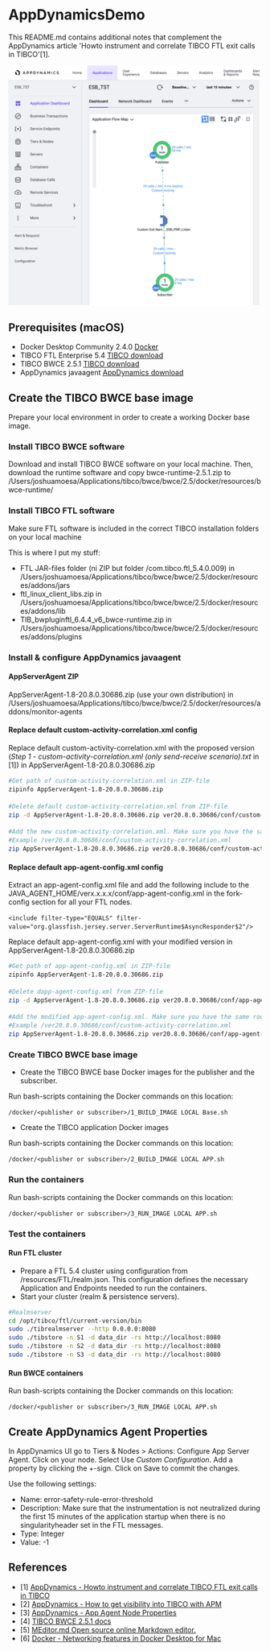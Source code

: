 # AppDynamicsDemo

This README.md contains additional notes that complement the AppDynamics article 'Howto instrument and correlate TIBCO FTL exit calls in TIBCO'[1].

<img src="https://github.com/joshuamoesa/tibco-businessworkscontaineredition/blob/master/AppDynamicsDemo/resources/images/screenshot_appdynamics_endresult.png" width="500">

## Prerequisites (macOS)

- Docker Desktop Community 2.4.0 [Docker](https://www.docker.com/products/docker-desktop)
- TIBCO FTL Enterprise 5.4 [TIBCO download](https://download.tibco.com)
- TIBCO BWCE 2.5.1 [TIBCO download](https://download.tibco.com)
- AppDynamics javaagent [AppDynamics download](https://download.appdynamics.com/download/#version=&apm=jvm%2Cjava-agent-api%2Copentracer%2Cjava-jdk8&os=linux%2Cosx%2Cwindows&platform_admin_os=linux%2Cosx%2Cwindows&appdynamics_cluster_os=linux&events=linuxwindows&eum=linux%2Cwindows%2Cgeoserver%2Cgeodata%2Csynthetic%2Csynthetic-server&page=1&apm_os=windows%2Clinux%2Calpine-linux%2Cosx%2Csolaris%2Csolaris-sparc%2Caix)

## Create the TIBCO BWCE base image

Prepare your local environment in order to create a working Docker base image.

### Install TIBCO BWCE software

Download and install TIBCO BWCE software on your local machine. Then, download the runtime software and copy bwce-runtime-2.5.1.zip to /Users/joshuamoesa/Applications/tibco/bwce/bwce/2.5/docker/resources/bwce-runtime/

### Install TIBCO FTL software

Make sure FTL software is included in the correct TIBCO installation folders on your local machine

This is where I put my stuff:

- FTL JAR-files folder (ni ZIP but folder /com.tibco.ftl_5.4.0.009) in
/Users/joshuamoesa/Applications/tibco/bwce/bwce/2.5/docker/resources/addons/jars
- ftl_linux_client_libs.zip in /Users/joshuamoesa/Applications/tibco/bwce/bwce/2.5/docker/resources/addons/lib
- TIB_bwpluginftl_6.4.4_v6_bwce-runtime.zip in /Users/joshuamoesa/Applications/tibco/bwce/bwce/2.5/docker/resources/addons/plugins

### Install & configure AppDynamics javaagent

#### AppServerAgent ZIP

AppServerAgent-1.8-20.8.0.30686.zip (use your own distribution) in /Users/joshuamoesa/Applications/tibco/bwce/bwce/2.5/docker/resources/addons/monitor-agents

#### Replace default custom-activity-correlation.xml config

Replace default custom-activity-correlation.xml with the proposed version (*Step 1 - custom-activity-correlation.xml (only send-receive scenario).txt* in [1]) in AppServerAgent-1.8-20.8.0.30686.zip

```sh
#Get path of custom-activity-correlation.xml in ZIP-file
zipinfo AppServerAgent-1.8-20.8.0.30686.zip

#Delete default custom-activity-correlation.xml from ZIP-file
zip -d AppServerAgent-1.8-20.8.0.30686.zip ver20.8.0.30686/conf/custom-activity-correlation.xml
   
#Add the new custom-activity-correlation.xml. Make sure you have the same root path on your local machine
#Example /ver20.8.0.30686/conf/custom-activity-correlation.xml
zip AppServerAgent-1.8-20.8.0.30686.zip ver20.8.0.30686/conf/custom-activity-correlation.xml
```

#### Replace default app-agent-config.xml config

Extract an app-agent-config.xml file and add the following include to the JAVA_AGENT_HOME/verx.x.x.x/conf/app-agent-config.xml in the fork-config section for all your FTL nodes.

`<include filter-type="EQUALS" filter-value="org.glassfish.jersey.server.ServerRuntime$AsyncResponder$2"/>`

Replace default app-agent-config.xml with your modified version in AppServerAgent-1.8-20.8.0.30686.zip

```sh
#Get path of app-agent-config.xml in ZIP-file
zipinfo AppServerAgent-1.8-20.8.0.30686.zip

#Delete dapp-agent-config.xml from ZIP-file
zip -d AppServerAgent-1.8-20.8.0.30686.zip ver20.8.0.30686/conf/app-agent-config.xml

#Add the modified app-agent-config.xml. Make sure you have the same root path on your local machine
#Example /ver20.8.0.30686/conf/custom-activity-correlation.xml
zip AppServerAgent-1.8-20.8.0.30686.zip ver20.8.0.30686/conf/app-agent-config.xml
```

### Create TIBCO BWCE base image

- Create the TIBCO BWCE base Docker images for the publisher and the subscriber.

Run bash-scripts containing the Docker commands on this location:

```/docker/<publisher or subscriber>/1_BUILD_IMAGE LOCAL Base.sh```

- Create the TIBCO application Docker images

Run bash-scripts containing the Docker commands on this location:

```/docker/<publisher or subscriber>/2_BUILD_IMAGE LOCAL APP.sh```

### Run the containers

Run bash-scripts containing the Docker commands on this location:

```/docker/<publisher or subscriber>/3_RUN_IMAGE LOCAL APP.sh```

### Test the containers

#### Run FTL cluster

- Prepare a FTL 5.4 cluster using configuration from /resources/FTL/realm.json. This configuration defines the necessary Application and Endpoints needed to run the containers.
- Start your cluster (realm & persistence servers).

```sh
#Realmserver
cd /opt/tibco/ftl/current-version/bin
sudo ./tibrealmserver --http 0.0.0.0:8080
sudo ./tibstore -n S1 -d data_dir -rs http://localhost:8080
sudo ./tibstore -n S2 -d data_dir -rs http://localhost:8080
sudo ./tibstore -n S3 -d data_dir -rs http://localhost:8080
```

#### Run BWCE containers

Run bash-scripts containing the Docker commands on this location:

```/docker/<publisher or subscriber>/3_RUN_IMAGE LOCAL APP.sh```

## Create AppDynamics Agent Properties

In AppDynamics UI go to Tiers & Nodes > Actions: Configure App Server Agent. Click on your node. Select Use *Custom Configuration*. Add a property by clicking the +-sign. Click on Save to commit the changes.

Use the following settings:
* Name: error-safety-rule-error-threshold
* Description: Make sure that the instrumentation is not neutralized during the first 15 minutes of the application startup when there is no singularityheader set in the FTL messages.
* Type: Integer
* Value: -1

## References
- [1] [AppDynamics - Howto instrument and correlate TIBCO FTL exit calls in TIBCO](https://community.appdynamics.com/t5/Knowledge-Base/How-do-I-instrument-and-correlate-TIBCO-FTL-exit-calls-in-TIBCO/ta-p/33621)
- [2] [AppDynamics - How to get visibility into TIBCO with APM](https://www.appdynamics.com/blog/product/how-to-get-visibility-into-tibco-with-apm/)
- [3] [AppDynamics - App Agent Node Properties](https://docs.appdynamics.com/display/PRO45/App+Agent+Node+Properties)
- [4] [TIBCO BWCE 2.5.1 docs](https://docs.tibco.com/products/tibco-businessworks-container-edition-2-5-1)
- [5] [MEditor.md Open source online Markdown editor.](https://pandao.github.io/editor.md/en.html)
- [6] [Docker - Networking features in Docker Desktop for Mac](https://docs.docker.com/docker-for-mac/networking/#known-limitations-use-cases-and-workarounds)
